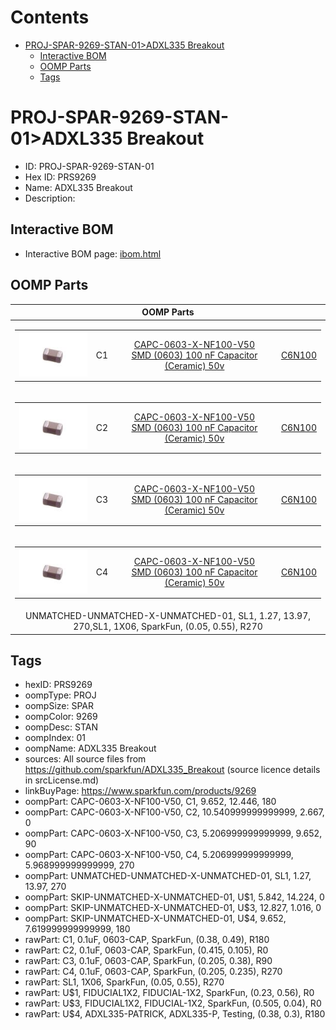 



Contents
========

* [PROJ-SPAR-9269-STAN-01>ADXL335 Breakout](#proj-spar-9269-stan-01adxl335-breakout)
	* [Interactive BOM](#interactive-bom)
	* [OOMP Parts](#oomp-parts)
	* [Tags](#tags)

# PROJ-SPAR-9269-STAN-01>ADXL335 Breakout

- ID: PROJ-SPAR-9269-STAN-01
- Hex ID: PRS9269
- Name: ADXL335 Breakout
- Description: 

## Interactive BOM

- Interactive BOM page: [ibom.html](kicad/bom/ibom.html)

## OOMP Parts
  

|OOMP Parts|
| :---: |
|<table><tr><td>![CAPC-0603-X-NF100-V50](https://raw.githubusercontent.com/oomlout/oomlout_OOMP_parts/main/CAPC-0603-X-NF100-V50/image_140.jpg)</td><td> C1</td><td>[CAPC-0603-X-NF100-V50<br>SMD (0603) 100 nF Capacitor (Ceramic) 50v](https://github.com/oomlout/oomlout_OOMP_parts/tree/main/CAPC-0603-X-NF100-V50/)</td><td>[C6N100](https://github.com/oomlout/oomlout_OOMP_parts/tree/main/CAPC-0603-X-NF100-V50/)</td></tr></table>|
|<table><tr><td>![CAPC-0603-X-NF100-V50](https://raw.githubusercontent.com/oomlout/oomlout_OOMP_parts/main/CAPC-0603-X-NF100-V50/image_140.jpg)</td><td> C2</td><td>[CAPC-0603-X-NF100-V50<br>SMD (0603) 100 nF Capacitor (Ceramic) 50v](https://github.com/oomlout/oomlout_OOMP_parts/tree/main/CAPC-0603-X-NF100-V50/)</td><td>[C6N100](https://github.com/oomlout/oomlout_OOMP_parts/tree/main/CAPC-0603-X-NF100-V50/)</td></tr></table>|
|<table><tr><td>![CAPC-0603-X-NF100-V50](https://raw.githubusercontent.com/oomlout/oomlout_OOMP_parts/main/CAPC-0603-X-NF100-V50/image_140.jpg)</td><td> C3</td><td>[CAPC-0603-X-NF100-V50<br>SMD (0603) 100 nF Capacitor (Ceramic) 50v](https://github.com/oomlout/oomlout_OOMP_parts/tree/main/CAPC-0603-X-NF100-V50/)</td><td>[C6N100](https://github.com/oomlout/oomlout_OOMP_parts/tree/main/CAPC-0603-X-NF100-V50/)</td></tr></table>|
|<table><tr><td>![CAPC-0603-X-NF100-V50](https://raw.githubusercontent.com/oomlout/oomlout_OOMP_parts/main/CAPC-0603-X-NF100-V50/image_140.jpg)</td><td> C4</td><td>[CAPC-0603-X-NF100-V50<br>SMD (0603) 100 nF Capacitor (Ceramic) 50v](https://github.com/oomlout/oomlout_OOMP_parts/tree/main/CAPC-0603-X-NF100-V50/)</td><td>[C6N100](https://github.com/oomlout/oomlout_OOMP_parts/tree/main/CAPC-0603-X-NF100-V50/)</td></tr></table>|
|UNMATCHED-UNMATCHED-X-UNMATCHED-01, SL1, 1.27, 13.97, 270,SL1, 1X06, SparkFun, (0.05, 0.55), R270|

## Tags

- hexID: PRS9269
- oompType: PROJ
- oompSize: SPAR
- oompColor: 9269
- oompDesc: STAN
- oompIndex: 01
- oompName: ADXL335 Breakout
- sources: All source files from https://github.com/sparkfun/ADXL335_Breakout (source licence details in srcLicense.md)
- linkBuyPage: https://www.sparkfun.com/products/9269
- oompPart: CAPC-0603-X-NF100-V50, C1, 9.652, 12.446, 180
- oompPart: CAPC-0603-X-NF100-V50, C2, 10.540999999999999, 2.667, 0
- oompPart: CAPC-0603-X-NF100-V50, C3, 5.206999999999999, 9.652, 90
- oompPart: CAPC-0603-X-NF100-V50, C4, 5.206999999999999, 5.968999999999999, 270
- oompPart: UNMATCHED-UNMATCHED-X-UNMATCHED-01, SL1, 1.27, 13.97, 270
- oompPart: SKIP-UNMATCHED-X-UNMATCHED-01, U$1, 5.842, 14.224, 0
- oompPart: SKIP-UNMATCHED-X-UNMATCHED-01, U$3, 12.827, 1.016, 0
- oompPart: SKIP-UNMATCHED-X-UNMATCHED-01, U$4, 9.652, 7.619999999999999, 180
- rawPart: C1, 0.1uF, 0603-CAP, SparkFun, (0.38, 0.49), R180
- rawPart: C2, 0.1uF, 0603-CAP, SparkFun, (0.415, 0.105), R0
- rawPart: C3, 0.1uF, 0603-CAP, SparkFun, (0.205, 0.38), R90
- rawPart: C4, 0.1uF, 0603-CAP, SparkFun, (0.205, 0.235), R270
- rawPart: SL1, 1X06, SparkFun, (0.05, 0.55), R270
- rawPart: U$1, FIDUCIAL1X2, FIDUCIAL-1X2, SparkFun, (0.23, 0.56), R0
- rawPart: U$3, FIDUCIAL1X2, FIDUCIAL-1X2, SparkFun, (0.505, 0.04), R0
- rawPart: U$4, ADXL335-PATRICK, ADXL335-P, Testing, (0.38, 0.3), R180
